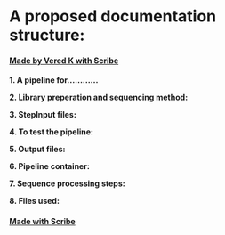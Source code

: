 # A proposed documentation structure:
#### [Made by Vered K with Scribe](https://scribehow.com/shared/A_proposed_documentation_structure__bDINbF_FQHKUng-rKYbFBw)


**1. A pipeline for............**

**2. Library preperation and sequencing method:**

**3. StepInput files:**

**4. To test the pipeline:**

**5. Output files:**

**6. Pipeline container:**

**7. Sequence processing steps:**

**8. Files used:**
#### [Made with Scribe](https://scribehow.com/shared/A_proposed_documentation_structure__bDINbF_FQHKUng-rKYbFBw)



